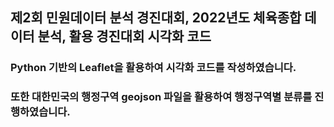 ## 제2회 민원데이터 분석 경진대회, 2022년도 체육종합 데이터 분석, 활용 경진대회 시각화 코드
### Python 기반의 Leaflet을 활용하여 시각화 코드를 작성하였습니다.
### 또한 대한민국의 행정구역 geojson 파일을 활용하여 행정구역별 분류를 진행하였습니다.
